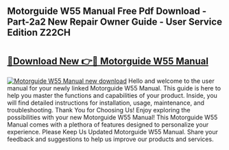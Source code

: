 ## Motorguide W55 Manual Free Pdf Download - Part-2a2 New Repair Owner Guide - User Service Edition Z22CH

# <h2><a href="http://bc73848.oget.top/?id=Motorguide+W55+Manual">🔗Download New 👉🔴 Motorguide W55 Manual</a></h2>

[![Motorguide W55 Manual new download](https://i.imgur.com/5g1atiW.png)](http://bc73848.oget.top/?id=Motorguide+W55+Manual)
Hello and welcome to the user manual for your newly linked Motorguide W55 Manual. This guide is here to help you master the functions and capabilities of your product. Inside, you will find detailed instructions for installation, usage, maintenance, and troubleshooting. Thank You for Choosing Us! Enjoy exploring the possibilities with your new Motorguide W55 Manual! This Motorguide W55 Manual comes with a plethora of features designed to personalize your experience. Please Keep Us Updated Motorguide W55 Manual. Share your feedback and suggestions to help us improve our products and services.
